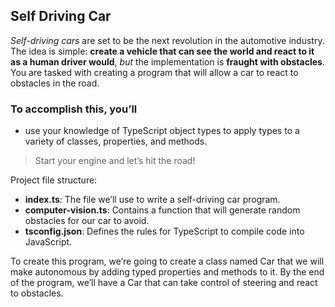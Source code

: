 ## Self Driving Car

_Self-driving cars_ are set to be the next revolution in the automotive industry. 
The idea is simple: **create a vehicle that can see the world and react to it as a human driver would**, 
_but_ the implementation is **fraught with obstacles**. 
You are tasked with creating a program that will allow a car to react to obstacles in the road.

### To accomplish this, you’ll 
* use your knowledge of TypeScript object types to apply types to a variety of classes, properties, and methods. 

> Start your engine and let’s hit the road!


Project file structure:

- **index.ts**: The file we’ll use to write a self-driving car program.
- **computer-vision.ts**: Contains a function that will generate random obstacles for our car to avoid.
- **tsconfig.json**: Defines the rules for TypeScript to compile code into JavaScript.


To create this program, we’re going to create a class named Car that we will make autonomous by adding typed properties and methods to it. 
By the end of the program, we’ll have a Car that can take control of steering and react to obstacles.